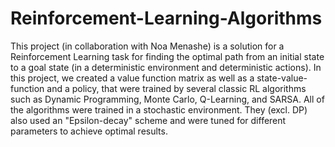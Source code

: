 # Reinforcement-Learning-Algorithms
This project (in collaboration with Noa Menashe) is a solution for a Reinforcement Learning task for finding the optimal path
from an initial state to a goal state (in a deterministic environment and deterministic actions).
In this project, we created a value function matrix as well as  a state-value-function and a policy, that were trained by several 
classic RL algorithms such as Dynamic Programming, Monte Carlo, Q-Learning, and SARSA.
All of the algorithms were trained in a stochastic environment.
They (excl. DP) also used an "Epsilon-decay" scheme and were tuned for different parameters to achieve optimal results.
